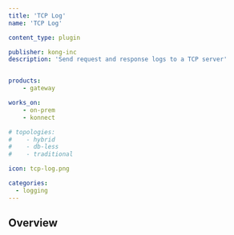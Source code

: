 ```yaml
---
title: 'TCP Log'
name: 'TCP Log'

content_type: plugin

publisher: kong-inc
description: 'Send request and response logs to a TCP server'


products:
    - gateway

works_on:
    - on-prem
    - konnect

# topologies:
#    - hybrid
#    - db-less
#    - traditional

icon: tcp-log.png

categories:
  - logging
---
```


## Overview
